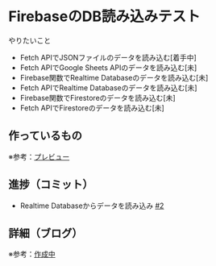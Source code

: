 # FirebaseのDB読み込みテスト

やりたいこと
* Fetch APIでJSONファイルのデータを読み込む[着手中]
* Fetch APIでGoogle Sheets APIのデータを読み込む[未]
* Firebase関数でRealtime Databaseのデータを読み込む[未]
* Fetch APIでRealtime Databaseのデータを読み込む[未]
* Firebase関数でFirestoreのデータを読み込む[未]
* Fetch APIでFirestoreのデータを読み込む[未]

## 作っているもの

※参考：[プレビュー](https://firebase-test-eta.vercel.app)

## 進捗（コミット）

- Realtime Databaseからデータを読み込み [#2](https://github.com/ryo-i/firebase-test/issues/2)

## 詳細（ブログ）

※参考：[作成中]()